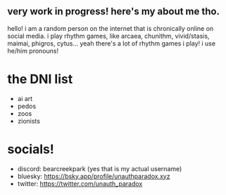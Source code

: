 ## very work in progress! here's my about me tho.
hello! i am a random person on the internet that is chronically online on social media.
i play rhythm games, like arcaea, chunithm, vivid/stasis, maimai, phigros, cytus... yeah there's a lot of rhythm games i play!
i use he/him pronouns!
# the DNI list
- ai art
- pedos
- zoos
- zionists
# socials!
- discord: bearcreekpark (yes that is my actual username)
- bluesky: https://bsky.app/profile/unauthparadox.xyz
- twitter: https://twitter.com/unauth_paradox
